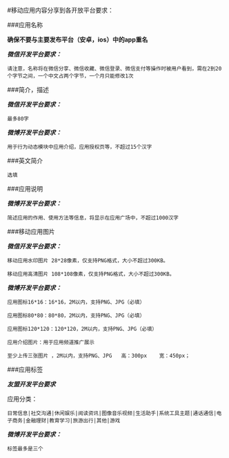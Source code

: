 #移动应用内容分享到各开放平台要求：

###应用名称

**确保不要与主要发布平台（安卓，ios）中的app重名**

***微信开发平台要求：***

    请注意，名称将在微信分享、微信收藏、微信登录、微信支付等操作时被用户看到，需在2到20个字节之间，一个中文占两个字节，一个月只能修改1次

###简介，描述

***微信开发平台要求：***

    最多80字

***微博开发平台要求：***

    用于行为动态模块中应用介绍，应用授权页等，不超过15个汉字


###英文简介

    选填

###应用说明

***微博开发平台要求：***

    简述应用的作用、使用方法等信息，将显示在应用广场中，不超过1000汉字

###移动应用图片

***微信开发平台要求：***

    移动应用水印图片 28*28像素，仅支持PNG格式，大小不超过300KB。

    移动应用高清图片 108*108像素，仅支持PNG格式，大小不超过300KB。

***微博开发平台要求：***

    应用图标16*16：16*16，2M以内，支持PNG、JPG（必填）

    应用图标80*80：80*80，2M以内，支持PNG、JPG（必填）
    
    应用图标120*120：120*120，2M以内，支持PNG、JPG（必填）

    应用介绍图片：用于应用频道推广展示

    至少上传三张图片 ，2M以内，支持PNG、JPG   高：300px    宽：450px；
    

###应用标签

***友盟开发平台要求***

应用分类：

    日常信息|社交沟通|休闲娱乐|阅读资讯|图像音乐视频|生活助手|系统工具主题|通话通信|电子商务|金融理财|教育学习|旅游出行|其他|游戏


***微博开发平台要求：***

    标签最多是三个